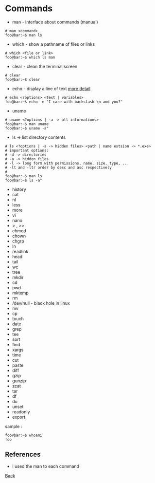 # Commands
- man - interface about commands (manual)
```console
# man <command>
foo@bar:~$ man ls
```
- which - show a pathname of files or links
```console
# which <file or link>
foo@bar:~$ which ls man
```
- clear - clean the terminal screen
```console
# clear
foo@bar:~$ clear
```
- echo - display a line of text [more detail](./commands/ECHO.md)
```console
# echo <?options> <text | variables>
foo@bar:~$ echo -e "I care with backslash \n and you?"
```
- uname
```console
# uname <?options | -a -> all informations>
foo@bar:~$ man uname
foo@bar:~$ uname -a"
```
- ls -> list directory contents
```console
# ls <?options | -a -> hidden files> <path | name extsion -> *.exe>
# important options:
# -d -> directories
# -a -> hidden files
# -l -> long form with permissions, name, size, type, ...
# -lt and -ltr order by desc and asc respectively
#
foo@bar:~$ man ls
foo@bar:~$ ls -a"
```
- history
- cat
- nl
- less
- more
- vi
- nano
- \> , \>\>
- chmod
- chown
- chgrp
- ln
- readlink
- head
- tail
- wc
- tree
- mkdir
- cd
- pwd
- mktemp
- rm
- /dev/null - black hole in linux
- mv
- cp
- touch
- date
- grep
- tee
- sort
- find
- xargs
- time
- cut
- paste
- diff
- gzip
- gunzip
- zcat
- tar
- df
- du
- unset
- readonly
- export





sample :
```console
foo@bar:~$ whoami
foo
```

## References
- I used the man to each command

[Back](README.md)

